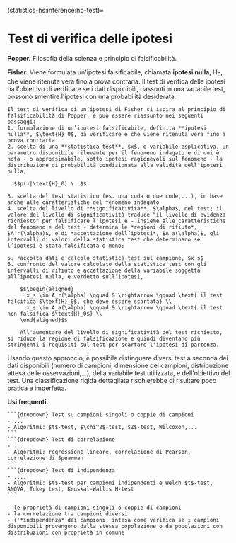 (statistics-hs:inference:hp-test)=
# Test di verifica delle ipotesi

**Popper.** Filosofia della scienza e principio di falsificabilità.

**Fisher.** Viene formulata un'ipotesi falsificabile, chiamata **ipotesi nulla**, $\text{H}_{0}$, che viene ritenuta vera fino a prova contraria. Il test di verifica delle ipotesi ha l'obiettivo di verificare se i dati disponibili, riassunti in una variabile test, possono smentire l'ipotesi con una probabilità desiderata.

```{dropdown} Test di verifica di Fisher
Il test di verifica di un’ipotesi di Fisher si ispira al principio di falsificabilità di Popper, e può essere riassunto nei seguenti passaggi:
1. formulazione di un’ipotesi falsificabile, definita **ipotesi nulla**, $\text{H}_0$, da verificare e che viene ritenuta vera fino a prova contraria
2. scelta di una **statistica test**, $x$, o variabile esplicativa, un parametro disponibile rilevante per il fenomeno indagato e di cui è nota - o approssimabile, sotto ipotesi ragionevoli sul fenomeno - la distribuzione di probabilità condizionata alla validità dell'ipotesi nulla,

  $$p(x|\text{H}_0) \ .$$

3. scelta del test statistico (es. una coda o due code,...), in base anche alle caratteristiche del fenomeno indagato
4. scelta del livello di **significatività**, $\alpha$, del test; il valore del livello di significatività traduce "il livello di evidenza richiesto" per falsificare l’ipotesi e - insieme alle caratteristiche del fenomeno e del test - determina le *regioni di rifiuto*, $A_r(\alpha)$, e di *accettazione dell’ipotesi*, $A_a(\alpha)$, gli intervalli di valori della statistica test che determinano se l’ipotesi è stata falsificata o meno;

5. raccolta dati e calcolo statistica test sul campione, $x_s$
6. confronto del valore calcolato della statistica test con gli intervalli di rifiuto e accettazione della variabile soggetta all’ipotesi nulla, e verdetto sull’ipotesi,

    $$\begin{aligned}
      x_s \in A_r(\alpha) \qquad & \rightarrow \qquad \text{ il test falsifica $\text{H}_0$, che deve essere scartata} \\
      x_s \in A_a(\alpha) \qquad & \rightarrow \qquad \text{ il test non falsifica $\text{H}_0$} \\
    \end{aligned}$$

    All'aumentare del livello di significatività del test richiesto, si riduce la regione di falsificazione e quindi diventano più stringenti i requisiti sul test per scartare l'ipotesi di partenza.
```

Usando questo approccio, è possibile distinguere diversi test a seconda dei dati disponibili (numero di campioni, dimensione dei campioni, distribuzione attesa delle osservazioni,...), della variabile test utilizzata, e dell'obiettivo del test. Una classificazione rigida dettagliata rischierebbe di risultare poco pratica e imperfetta.

**Usi frequenti.**
````{only} html
```{dropdown} Test su campioni singoli o coppie di campioni
- ...
- Algoritmi: $t$-test, $\chi^2$-test, $Z$-test, Wilcoxon,...
```
```{dropdown} Test di correlazione
- ...
- Algoritmi: regressione lineare, correlazione di Pearson, correlazione di Spearman
```
```{dropdown} Test di indipendenza
- ....
- Algoritmi: $t$-test per campioni indipendenti e Welch $t$-test, ANOVA, Tukey test, Kruskal-Wallis H-test
```
````

````{only} latex
- le proprietà di campioni singoli o coppie di campioni
- la correlazione tra campioni diversi
- l'*indipendenza* dei campioni, intesa come verifica se i campioni disponibili provengono dalla stessa popolazione o da popolazioni con distribuzioni con proprietà in comune
````

<!--
**Algoritmi - esempi.**
- proprietà di campioni singoli o coppie di campioni
  - $\chi^2$-test
  - $t$-test
  - wilcoxon
- correlazione tra campioni diversi
  - regressione lineare
  - correlazione di Pearson
  - correlazione di Spearman
- indipendenza di campioni
  - $t$-test per campioni indipendenti e Welch $t$-test
  - ANOVA
  - Tukey test
  - Kruskal-Wallis H-test
-->

<!--
Più in particolare, viene scelta come **statistica test** $x$ un parametro disponibile, rilavante per il fenomeno indagato e di cui è nota la distribuzione di probabilità - o una sua ragionevole approssimazione/attesa - sotto l'ipotesi nulla,

$$p(x|\text{H}_0) \ .$$

In base alle caratteristiche del fenomeno indagato vengono scelte le caratteristiche del test; in base all'evidenza richiesta contro l'ipotesi $\text{H}_0$ viene scelto il **livello di significatività**, $\alpha$, del test che - insieme alle caratteristiche del test - determina le **regioni di rifiuto** e, per differenza, **di accettazione** dell'ipotesi.

Una volta raccolti i dati, si calcola la statistica scelta con i dati disponibili, si verifica se il suo valore appartiene alle regioni di rifiuto o di accettazione dell'ipotesi, per concludere rispettivamente se l'ipotesi $\text{H}_{0}$ è stata falsificata o non è stata falsificata e quindi va ritenuta ancora valida.

A partire dalla formulazione generale del test di verifica delle ipotesi secondo Fisher, vengono poi definiti diversi test:
- $Z$-test: test di Fisher sulla media del campione
- $t$-test: test di Fisher sulla media del campione di una popolazone con media e varianza sconosciuti che, sotto opportune ipotesi, è una variabile casuale che segue una distribuzione di probabilità $t$-Student
- $ANOVA$
-->

